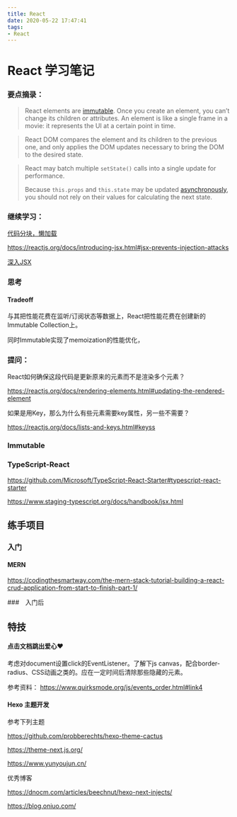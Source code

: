 ```yaml
---
title: React
date: 2020-05-22 17:47:41
tags:
- React
---
```


# React 学习笔记

### 要点摘录：

> React elements are [immutable](https://en.wikipedia.org/wiki/Immutable_object). Once you create an element, you can’t change its children or attributes. An element is like a single frame in a movie: it represents the UI at a certain point in time.

> React DOM compares the element and its children to the previous one, and only applies the DOM updates necessary to bring the DOM to the desired state.

> React may batch multiple `setState()` calls into a single update for performance.
>
> Because `this.props` and `this.state` may be updated [asynchronously](https://reactjs.org/docs/state-and-lifecycle.html#state-updates-may-be-asynchronous), you should not rely on their values for calculating the next state.



### 继续学习：

[代码分块，懒加载](https://reactjs.org/docs/code-splitting.html)

https://reactjs.org/docs/introducing-jsx.html#jsx-prevents-injection-attacks

[深入JSX](https://reactjs.org/docs/jsx-in-depth.html)

### 思考

#### Tradeoff

与其把性能花费在监听/订阅状态等数据上，React把性能花费在创建新的Immutable Collection上。



同时Immutable实现了memoization的性能优化，

### 提问：

React如何确保这段代码是更新原来的元素而不是渲染多个元素？

https://reactjs.org/docs/rendering-elements.html#updating-the-rendered-element

如果是用Key，那么为什么有些元素需要key属性，另一些不需要？

https://reactjs.org/docs/lists-and-keys.html#keyss



### Immutable



### TypeScript-React

https://github.com/Microsoft/TypeScript-React-Starter#typescript-react-starter

https://www.staging-typescript.org/docs/handbook/jsx.html

## 练手项目

### 入门

#### MERN

https://codingthesmartway.com/the-mern-stack-tutorial-building-a-react-crud-application-from-start-to-finish-part-1/

###　入门后





## 特技

#### 点击文档跳出爱心❤

考虑对document设置click的EventListener。了解下js canvas，配合border-radius、CSS动画之类的。应在一定时间后清除那些隐藏的元素。

参考资料：
https://www.quirksmode.org/js/events_order.html#link4

#### Hexo 主题开发

参考下列主题

https://github.com/probberechts/hexo-theme-cactus

https://theme-next.js.org/

https://www.yunyoujun.cn/

优秀博客

https://dnocm.com/articles/beechnut/hexo-next-injects/

https://blog.oniuo.com/